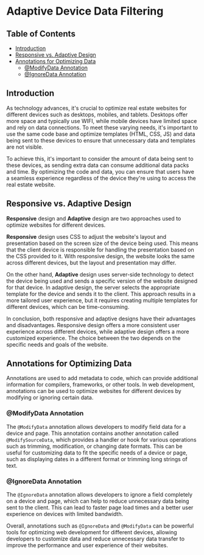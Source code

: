 # Adaptive Device Data Filtering

## Table of Contents

- [Introduction](#introduction)
- [Responsive vs. Adaptive Design](#responsive-vs-adaptive-design)
- [Annotations for Optimizing Data](#annotations-for-optimizing-data)
  - [@ModifyData Annotation](#modifydata-annotation)
  - [@IgnoreData Annotation](#ignoredata-annotation)


## Introduction

As technology advances, it's crucial to optimize real estate websites for different devices such as desktops, mobiles, and tablets. Desktops offer more space and typically use WIFI, while mobile devices have limited space and rely on data connections. To meet these varying needs, it's important to use the same code base and optimize templates (HTML, CSS, JS) and data being sent to these devices to ensure that unnecessary data and templates are not visible.

To achieve this, it's important to consider the amount of data being sent to these devices, as sending extra data can consume additional data packs and time. By optimizing the code and data, you can ensure that users have a seamless experience regardless of the device they're using to access the real estate website.

## Responsive vs. Adaptive Design

**Responsive** design and **Adaptive** design are two approaches used to optimize websites for different devices.

**Responsive** design uses CSS to adjust the website's layout and presentation based on the screen size of the device being used. This means that the client device is responsible for handling the presentation based on the CSS provided to it. With responsive design, the website looks the same across different devices, but the layout and presentation may differ.

On the other hand, **Adaptive** design uses server-side technology to detect the device being used and sends a specific version of the website designed for that device. In adaptive design, the server selects the appropriate template for the device and sends it to the client. This approach results in a more tailored user experience, but it requires creating multiple templates for different devices, which can be time-consuming.

In conclusion, both responsive and adaptive designs have their advantages and disadvantages. Responsive design offers a more consistent user experience across different devices, while adaptive design offers a more customized experience. The choice between the two depends on the specific needs and goals of the website.

## Annotations for Optimizing Data

Annotations are used to add metadata to code, which can provide additional information for compilers, frameworks, or other tools. In web development, annotations can be used to optimize websites for different devices by modifying or ignoring certain data.

### @ModifyData Annotation

The `@ModifyData` annotation allows developers to modify field data for a device and page. This annotation contains another annotation called `@ModifySourceData`, which provides a handler or hook for various operations such as trimming, modification, or changing date formats. This can be useful for customizing data to fit the specific needs of a device or page, such as displaying dates in a different format or trimming long strings of text.

### @IgnoreData Annotation

The `@IgnoreData` annotation allows developers to ignore a field completely on a device and page, which can help to reduce unnecessary data being sent to the client. This can lead to faster page load times and a better user experience on devices with limited bandwidth.

Overall, annotations such as `@IgnoreData` and `@ModifyData` can be powerful tools for optimizing web development for different devices, allowing developers to customize data and reduce unnecessary data transfer to improve the performance and user experience of their websites.
